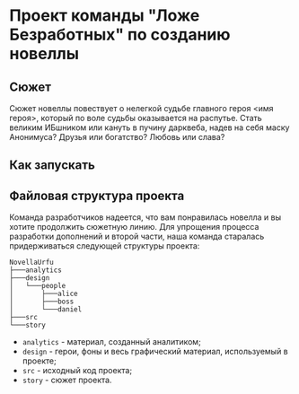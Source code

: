 # Проект команды "Ложе Безработных" по созданию новеллы 
## Сюжет
Сюжет новеллы повествует о нелегкой судьбе главного героя <имя героя>, который по воле судьбы оказывается на распутье. Стать великим ИБшником или кануть в пучину дарквеба, надев на себя маску Анонимуса? Друзья или богатство? Любовь или слава? 

## Как запускать


## Файловая структура проекта
Команда разработчиков надеется, что вам понравилась новелла и вы хотите продолжить сюжетную линию. Для упрощения процесса разработки дополнений и второй части, наша команда старалась придерживаться следующей структуры проекта:

```shell
NovellaUrfu
├───analytics
├───design
│   └───people
│       ├───alice
│       ├───boss
│       └───daniel
├───src
└───story
```

- `analytics` - материал, созданный аналитиком;
- `design` - герои, фоны и весь графический материал, используемый в проекте;
- `src` - исходный код проекта;
- `story` - сюжет проекта.
